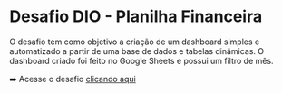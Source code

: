 # Desafio DIO - Planilha Financeira

O desafio tem como objetivo a criação de um dashboard simples e automatizado a partir de uma base de dados e tabelas dinâmicas.
O dashboard criado foi feito no Google Sheets e possui um filtro de mês.

➡️ Acesse o desafio [clicando aqui](https://docs.google.com/spreadsheets/d/1bX91lP3crwqk9HsjUItsnYWjlwqu3ItDkDdZiS5i5LU/edit?usp=sharing)
